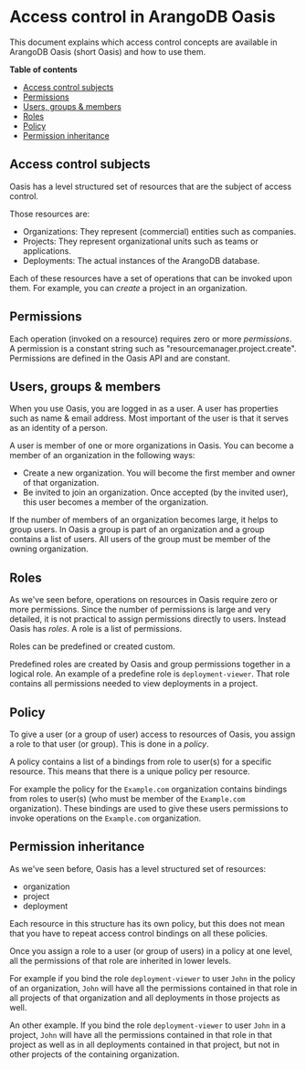 # Access control in ArangoDB Oasis

This document explains which access control concepts are available in
ArangoDB Oasis (short Oasis) and how to use them.

**Table of contents**

* [Access control subjects](#access-control-subjects)
* [Permissions](#permissions)
* [Users, groups & members](#users-groups-members)
* [Roles](#roles)
* [Policy](#policy)
* [Permission inheritance](#permission-inheritance)

## Access control subjects

Oasis has a level structured set of resources that are the subject of access control.

Those resources are:

* Organizations: They represent (commercial) entities such as companies.
* Projects: They represent organizational units such as teams or applications.
* Deployments: The actual instances of the ArangoDB database.

Each of these resources have a set of operations that can be invoked upon them.
For example, you can *create* a project in an organization.

## Permissions

Each operation (invoked on a resource) requires zero or more *permissions*.
A permission is a constant string such as "resourcemanager.project.create".
Permissions are defined in the Oasis API and are constant.

## Users, groups & members

When you use Oasis, you are logged in as a user.
A user has properties such as name & email address.
Most important of the user is that it serves as an identity of a person.

A user is member of one or more organizations in Oasis.
You can become a member of an organization in the following ways:

* Create a new organization. You will become the first member and owner of that organization.
* Be invited to join an organization. Once accepted (by the invited user), this user
  becomes a member of the organization.

If the number of members of an organization becomes large, it helps to group
users. In Oasis a group is part of an organization and a group contains
a list of users. All users of the group must be member of the owning organization.

## Roles

As we've seen before, operations on resources in Oasis require zero or more permissions.
Since the number of permissions is large and very detailed, it is not practical
to assign permissions directly to users.
Instead Oasis has *roles*. A role is a list of permissions.

Roles can be predefined or created custom.

Predefined roles are created by Oasis and group permissions together in a logical
role. An example of a predefine role is `deployment-viewer`. That role contains
all permissions needed to view deployments in a project.

## Policy

To give a user (or a group of user) access to resources of Oasis,
you assign a role to that user (or group). This is done in a *policy*.

A policy contains a list of a bindings from role to user(s) for a specific resource.
This means that there is a unique policy per resource.

For example the policy for the `Example.com` organization contains bindings
from roles to user(s) (who must be member of the `Example.com` organization).
These bindings are used to give these users permissions to invoke operations
on the `Example.com` organization.

## Permission inheritance

As we've seen before, Oasis has a level structured set of resources:

* organization
* project
* deployment

Each resource in this structure has its own policy, but this does not
mean that you have to repeat access control bindings on all these policies.

Once you assign a role to a user (or group of users) in a policy at one level,
all the permissions of that role are inherited in lower levels.

For example if you bind the role `deployment-viewer` to user `John` in the policy
of an organization, `John` will have all the permissions contained in that role in
all projects of that organization and all deployments in those projects as well.

An other example. If you bind the role `deployment-viewer` to user `John`
in a project, `John` will have all the permissions contained in that role in that
project as well as in all deployments contained in that project, but not in
other projects of the containing organization.

